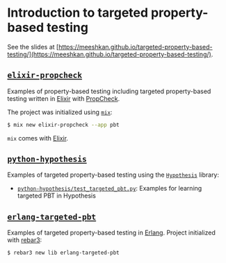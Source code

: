 # Introduction to targeted property-based testing

See the slides at [https://meeshkan.github.io/targeted-property-based-testing/](https://meeshkan.github.io/targeted-property-based-testing/).

## [`elixir-propcheck`](./elixir-propcheck)

Examples of property-based testing including targeted property-based testing written in [Elixir](https://elixir-lang.org/) with [PropCheck](https://github.com/alfert/propcheck).

The project was initialized using [`mix`](https://elixir-lang.org/getting-started/mix-otp/introduction-to-mix.html):

```bash
$ mix new elixir-propcheck --app pbt
```

`mix` comes with [Elixir](https://elixir-lang.org/install.html).

## [`python-hypothesis`](./python-hypothesis)

Examples of targeted property-based testing using the [`Hypothesis`](https://hypothesis.readthedocs.io/en/latest/) library:

- [`python-hypothesis/test_targeted_pbt.py`](./python-hypothesis/test_targeted_pbt.py): Examples for learning targeted PBT in Hypothesis

## [`erlang-targeted-pbt`](./erlang-targeted-pbt)

Examples of targeted property-based testing in [Erlang](https://www.erlang.org/). Project initialized with [rebar3](https://www.rebar3.org/):

```bash
$ rebar3 new lib erlang-targeted-pbt
```

